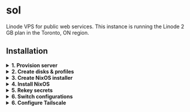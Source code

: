 # sol

Linode VPS for public web services. This instance is running the Linode 2 GB plan in the Toronto, ON region.

## Installation

<details>

<summary><b>1. Provision server</b></summary>

Create new server named `sol` via [Linode dashboard](https://cloud.linode.com/linodes). Also, ensure the `linode-cli` command is available and logged in on the other computer. Run the command a provide a [Personal Access Token](https://cloud.linode.com/profile/tokens) if prompted.

```bash
linode-cli
```

</details>
<details>

<summary><b>2. Create disks & profiles</b></summary>

We need to install the [min](https://github.com/suderman/nixos/tree/main/configurations/min) configuration as a starting point. Using the other computer, run the [linode.sh](https://github.com/suderman/nixos/blob/main/configurations/min/linode.sh) script found in this repo:

```bash
/etc/nixos/configurations/min/linode.sh
```

Choose the `00000000_sol` linode from the menu and follow the wizard. After confirmation, it will power off the chosen linode, destroy any existing disks & configurations, and create the following:

### Two disks under Storage tab:

| Label     | Type    | Size  | Device   |
| --------- | ------- | ----- | -------- |
| installer | ext4    | 1024M | /dev/sdb |
| nixos     | raw     | -     | /dev/sda |


### Two configuration profiles under Configurations tab:

| Label     | Kernel      | /dev/sda | /dev/sdb  | Root Device |
| --------- | ----------- | -------- | --------- | ----------- |
| installer | Direct Disk | nixos    | installer | /dev/sdb    |
| nixos     | Direct Disk | root     | -         | /dev/sda    |

*All Filesystem/Boot Helpers disabled!*

</details>
<details>

<summary><b>3. Create NixOS installer</b></summary>

Next, the wizard will launch a Weblish console with the Linode booted in Rescue mode. Paste the following into the console to [download](https://nixos.org/download.html) the latest NixOS ISO and write it to `/dev/sdb`:

```bash
# https://nixos.org/download.html
iso=https://channels.nixos.org/nixos-22.11/latest-nixos-minimal-x86_64-linux.iso

# Download the ISO, write it to the installer disk, and verify the checksum:
curl -L $iso | tee >(dd of=/dev/sdb) | sha256sum
```

When finished, type `y` on the other computer to continue.

</details>
<details>

<summary><b>4. Install NixOS</b></summary>

Next, the wizard will launch a Glish console with the Linode booted using the `installer` profile. First type `sudo -s` into the console, and then paste the following bash command:

```bash
sudo -s
bash <(curl -sL https://github.com/suderman/nixos/raw/main/configurations/min/install.sh) LINODE
```

When finished, type `y` on the other computer to continue.

</details>
<details>

<summary><b>5. Rekey secrets</b></summary>

After the Linode boots using the `nixos` profile, the other computer will keyscan the new host. Then repo's secrets will be updated with Linode's public key and all the secrets rekeyed. Commit these changes and `git push`:

```bash
 cd /etc/nixos
 git commit -m rekey
 git push
```
 
</details>
<details>
 
<summary><b>6. Switch configurations</b></summary>

Using the Weblish console, login to the Linode as a regular user (with matching password). Then `git pull` changes in this repo and run the `nixos-rebuild switch` command. Exit and login again.

```bash
 cd /etc/nixos
 git pull
 sudo nixos-rebuild switch
 exit
```

Head back into `/etc/nixos` repo and move the generated `hardware-configuration.nix` into this configuration's directory. Then `git restore` the [min](https://github.com/suderman/nixos/tree/main/configurations/min) configuration to how it was before. Finally, run `nixos-rebuild switch` to change into this configuration:

```bash
cd /etc/nixos
mv -f configurations/min/hardware-configuration.nix configurations/sol/hardware-configuration.nix
git restore configurations/min

# Finally!
sudo nixos-rebuild switch --flake /etc/nixos#sol
```

Reboot to ensure everything worked. Commit the generated `hardware-configuration.nix` and `git push` to the repo.

</details>
<details>

<summary><b>6. Configure Tailscale</b></summary>

If this machine previously existed in the Tailnet, first login to [Tailscale](https://login.tailscale.com/admin/machines) and remove the old entry. Then enter the following commands to login to Tailscale and update our DNS records:

```bash
sudo tailscale up
sudo systemctl start tailscale-dns
```
</details>
